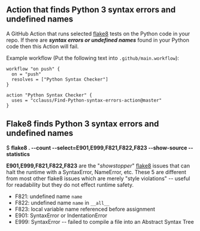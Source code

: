 ## Action that finds Python 3 syntax errors and undefined names 
A GitHub Action that runs selected [flake8](http://flake8.pycqa.org) tests on the Python code in your repo.
If there are ___syntax errors or undefined names___ found in your Python code then this Action will fail.

Example workflow (Put the following text into `.github/main.workflow`):
```
workflow "on push" {
  on = "push"
  resolves = ["Python Syntax Checker"]
}

action "Python Syntax Checker" {
  uses = "cclauss/Find-Python-syntax-errors-action@master"
}
```
## Flake8 finds Python 3 syntax errors and undefined names
$ __flake8 . --count --select=E901,E999,F821,F822,F823 --show-source --statistics__

__E901,E999,F821,F822,F823__ are the "_showstopper_" [flake8](http://flake8.pycqa.org) issues that can halt the runtime with a SyntaxError, NameError, etc. These 5 are different from most other flake8 issues which are merely "style violations" -- useful for readability but they do not effect runtime safety.
* F821: undefined name `name`
* F822: undefined name `name` in `__all__`
* F823: local variable name referenced before assignment
* E901: SyntaxError or IndentationError
* E999: SyntaxError -- failed to compile a file into an Abstract Syntax Tree
